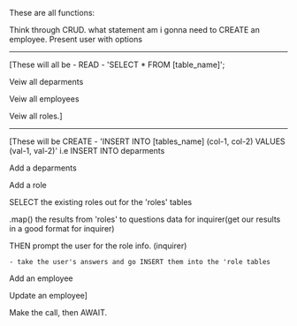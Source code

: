 These are all functions:


Think through CRUD. what statement am i gonna need to CREATE an employee. 
Present user with options

----------------------------------------------------------------------------

[These will all be - READ - 'SELECT * FROM [table_name]';

Veiw all deparments

Veiw all employees

Veiw all roles.]

---------------------------------------------------------------------------

[These will be CREATE - 'INSERT INTO  [tables_name] (col-1, col-2) VALUES (val-1, val-2)' i.e INSERT INTO deparments 

Add a deparments

Add a role

SELECT the existing roles out for the 'roles' tables

.map() the results from 'roles' to questions data for inquirer(get our results in a good format for inquirer)

THEN prompt the user for the role info. (inquirer)

    - take the user's answers and go INSERT them into the 'role tables

Add an employee

Update an employee]


Make the call, then AWAIT. 
